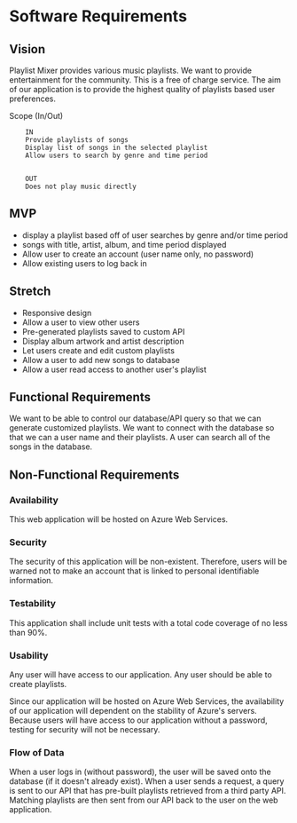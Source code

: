 # Software Requirements
## Vision
Playlist Mixer provides various music playlists. We want to provide entertainment for the community. This is a free of charge service. The aim of our application is to provide the highest quality of playlists based user preferences.

Scope (In/Out)

        IN
        Provide playlists of songs
        Display list of songs in the selected playlist
        Allow users to search by genre and time period
        
        
        OUT
        Does not play music directly

## MVP
- display a playlist based off of user searches by genre and/or time period
- songs with title, artist, album, and time period displayed
- Allow user to create an account (user name only, no password)
- Allow existing users to log back in

## Stretch
- Responsive design
- Allow a user to view other users
- Pre-generated playlists saved to custom API
- Display album artwork and artist description
- Let users create and edit custom playlists
- Allow a user to add new songs to database
- Allow a user read access to another user's playlist

## Functional Requirements
We want to be able to control our database/API query so that we can generate customized playlists. We want to connect with the database so that we can a user name and their playlists. A user can search all of the songs in the database.

## Non-Functional Requirements

### Availability
This web application will be hosted on Azure Web Services.

### Security
The security of this application will be non-existent. Therefore, users will be warned not to make an account that is linked to personal identifiable information.

### Testability
This application shall include unit tests with a total code coverage of no less than 90%.

### Usability
Any user will have access to our application. Any user should be able to create playlists.

Since our application will be hosted on Azure Web Services, the availability of our application will dependent on the stability of Azure's servers. Because users will have access to our application without a password, testing for security will not be necessary.

### Flow of Data
When a user logs in (without password), the user will be saved onto the database (if it doesn't already exist). When a user sends a request, a query is sent to our API that has pre-built playlists retrieved from a third party API. Matching playlists are then sent from our API back to the user on the web application.

